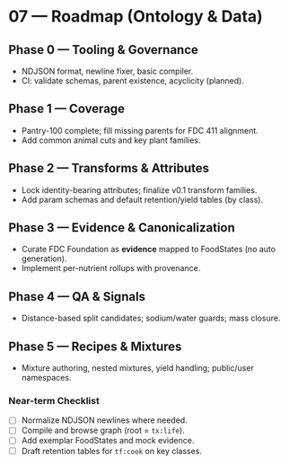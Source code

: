 # 07 — Roadmap (Ontology & Data)

## Phase 0 — Tooling & Governance
- NDJSON format, newline fixer, basic compiler.
- CI: validate schemas, parent existence, acyclicity (planned).

## Phase 1 — Coverage
- Pantry-100 complete; fill missing parents for FDC 411 alignment.
- Add common animal cuts and key plant families.

## Phase 2 — Transforms & Attributes
- Lock identity-bearing attributes; finalize v0.1 transform families.
- Add param schemas and default retention/yield tables (by class).

## Phase 3 — Evidence & Canonicalization
- Curate FDC Foundation as **evidence** mapped to FoodStates (no auto generation).
- Implement per-nutrient rollups with provenance.

## Phase 4 — QA & Signals
- Distance-based split candidates; sodium/water guards; mass closure.

## Phase 5 — Recipes & Mixtures
- Mixture authoring, nested mixtures, yield handling; public/user namespaces.

### Near-term Checklist
- [ ] Normalize NDJSON newlines where needed.
- [ ] Compile and browse graph (root = `tx:life`).
- [ ] Add exemplar FoodStates and mock evidence.
- [ ] Draft retention tables for `tf:cook` on key classes.
